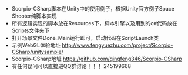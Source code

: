 * Scorpio-CSharp脚本在Unity中的使用例子，根据Unity官方例子Space Shooter纯脚本实现
* 所有逻辑实现的脚本放在Resources下，脚本引擎以及用到的c#代码放在Scripts文件夹下
* 打开场景文件Done_Main运行即可，启动代码在ScriptLaunch类
* 示例WebGL体验地址 http://www.fengyuezhu.com/project/Scorpio-CSharp/unitysample/
* Scorpio-CSharp地址 https://github.com/qingfeng346/Scorpio-CSharp
* 有任何疑问可以直接进QQ群讨论！！！ 245199668